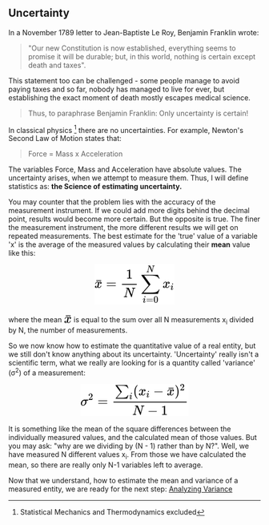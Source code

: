 ## Uncertainty

In a November 1789 letter to Jean-Baptiste Le Roy, Benjamin Franklin wrote: 
> "Our new Constitution is now established, everything seems to promise it will be durable; but, in this world, nothing is certain except death and taxes".

This statement too can be challenged - some people manage to avoid paying taxes  and so far, nobody has managed to live for ever, but establishing the exact moment of death mostly escapes medical science. 

> Thus, to paraphrase Benjamin Franklin: Only uncertainty is certain!

 In classical physics [^1] there are no uncertainties. For example, Newton's Second Law of Motion states that:
> Force = Mass x Acceleration

The variables Force, Mass and Acceleration have absolute values. The uncertainty arises, when we attempt to measure them. Thus, I will define statistics as: **the Science of estimating uncertainty.**

You may counter that the problem lies with the accuracy of the measurement instrument. If we could add more digits behind the decimal point, results would become more certain. But the opposite is true. The finer the measurement instrument, the more different results we will get on repeated measurements. The best estimate for the 'true' value of a variable 'x' is the average of the measured values by calculating their **mean** value like this:

<div align="center"><img style="background: white;" src="svg/YUyhMYmlbD.svg"></div>

where the mean <img style="transform: translateY(0.1em); background: white;" src="svg/lvTG095mPi.svg"> is equal to the sum over all N measurements x<sub>i</sub> divided by N, the number of measurements.

So we now know how to estimate the quantitative value of a real entity, but we still don't know anything about its uncertainty. 'Uncertainty' really isn't a scientific term, what we really are looking for is a quantity called 'variance'  (&sigma;<sup>2</sup>) of a measurement:

<div align="center"><img style="background: white;" src="svg/uGWR4aBeBY.svg"></div>

It is something like the mean of the square differences between the individually measured values, and the calculated mean of those values. But you may ask: "why are we dividing by (N - 1) rather than by N?". Well, we have measured N different values x<sub>i</sub>. From those we have calculated the mean, so there are really only N-1 variables left to average.

Now that we understand, how to estimate the mean and variance of a measured entity, we are ready for the next step: [Analyzing Variance](obsidian://open?vault=GS_Legacy&file=Analyzing%20Variance.md)


[^1]: Statistical Mechanics and Thermodynamics excluded
